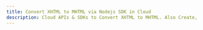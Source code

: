 ---title: Convert XHTML to MHTML via Nodejs SDK in Clouddescription: Cloud APIs & SDKs to Convert XHTML to MHTML. Also Create, Edit & Render Microsoft Word & OpenOffice documents in the Cloud.---